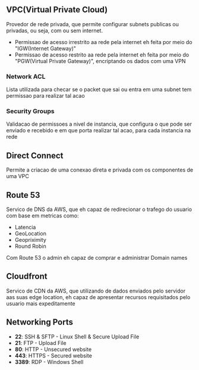 ## VPC(Virtual Private Cloud)

Provedor de rede privada, que permite configurar subnets publicas ou privadas, ou seja, com ou sem internet.

* Permissao de acesso irrestrito aa rede pela internet eh feita por meio do "IGW(Internet Gateway)"
* Permissao de acesso restrito aa rede pela internet eh feita por meio do "PGW(Virtual Private Gateway)", encriptando os dados com uma VPN

### Network ACL

Lista utilizada para checar se o packet que sai ou entra em uma subnet tem permissao para realizar tal acao

### Security Groups

Validacao de permissoes a nivel de instancia, que configura o que pode ser enviado e recebido e em que porta realizar tal acao, para cada instancia na rede

## Direct Connect

Permite a criacao de uma conexao direta e privada com os componentes de uma VPC

## Route 53

Servico de DNS da AWS, que eh capaz de redirecionar o trafego do usuario com base em metricas como:
* Latencia
* GeoLocation
* Geopriximity
* Round Robin

Com Route 53 o admin eh capaz de comprar e administrar Domain names


## Cloudfront

Servico de CDN da AWS, que utilizando de dados enviados pelo servidor aas suas edge location, eh capaz de apresentar recursos requisitados pelo usuario mais expeditamente


## Networking Ports

- **22**: SSH & SFTP - Linux Shell & Secure Upload File
- **21**: FTP - Upload File
- **80**: HTTP - Unsecured website
- **443**: HTTPS - Secured website
- **3389**: RDP - Windows Shell